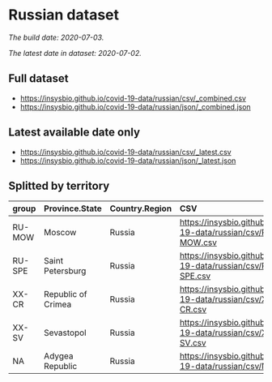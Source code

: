 # Russian dataset
*The build date: 2020-07-03.*

*The latest date in dataset: 2020-07-02.*

## Full dataset

- https://insysbio.github.io/covid-19-data/russian/csv/_combined.csv
- https://insysbio.github.io/covid-19-data/russian/json/_combined.json

## Latest available date only

- https://insysbio.github.io/covid-19-data/russian/csv/_latest.csv
- https://insysbio.github.io/covid-19-data/russian/json/_latest.json

## Splitted by territory

|group  |Province.State     |Country.Region |CSV                                                             |JSON                                                              |country_code |country_code3 |territory_code |
|:------|:------------------|:--------------|:---------------------------------------------------------------|:-----------------------------------------------------------------|:------------|:-------------|:--------------|
|RU-MOW |Moscow             |Russia         |https://insysbio.github.io/covid-19-data/russian/csv/RU-MOW.csv |https://insysbio.github.io/covid-19-data/russian/json/RU-MOW.json |RU           |RUS           |RU-MOW         |
|RU-SPE |Saint Petersburg   |Russia         |https://insysbio.github.io/covid-19-data/russian/csv/RU-SPE.csv |https://insysbio.github.io/covid-19-data/russian/json/RU-SPE.json |RU           |RUS           |RU-SPE         |
|XX-CR  |Republic of Crimea |Russia         |https://insysbio.github.io/covid-19-data/russian/csv/XX-CR.csv  |https://insysbio.github.io/covid-19-data/russian/json/XX-CR.json  |RU           |RUS           |XX-CR          |
|XX-SV  |Sevastopol         |Russia         |https://insysbio.github.io/covid-19-data/russian/csv/XX-SV.csv  |https://insysbio.github.io/covid-19-data/russian/json/XX-SV.json  |RU           |RUS           |XX-SV          |
|NA     |Adygea Republic    |Russia         |https://insysbio.github.io/covid-19-data/russian/csv/NA.csv     |https://insysbio.github.io/covid-19-data/russian/json/NA.json     |RU           |RUS           |               |
